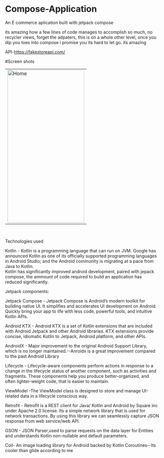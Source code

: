 # Compose-Application


An E commerce aplication built with  jetpack compose<br>

its amazing how a few lines of code manages to accomplish so much, no recycler views, forget  the adpaters, this is on a whole other level, once  you dip you toes into compose  i promise you its  hard to let go. its amazing<br>

API-https://fakestoreapi.com/<br>


#Screen shots
<table>
  <tr>
    <td><img src="https://user-images.githubusercontent.com/78819932/222897029-c55e4bbd-65c2-4db9-bbbe-e32dad32c79b.png" alt="Home" style="width:250px;height:500px;"></td>
      
  </tr>
  
</table><br>



Technologies used <br>

Kotlin - Kotlin is a programming language that can run on JVM. Google has announced Kotlin as one of its officially supported programming languages in Android Studio; and the Android community is migrating at a pace from Java to Kotlin.<br>
Kotlin has significantly improved android development,  paired  with jepack compose, the ammount of code  required to build an application has  reduced significantly.<br> 

Jetpack components:<br>

Jetpack Compose - Jetpack Compose is Android’s modern toolkit for building native UI. It simplifies and accelerates UI development on Android. Quickly bring your app to life with less code, powerful tools, and intuitive Kotlin APIs.<br>

Android KTX - Android KTX is a set of Kotlin extensions that are included with Android Jetpack and other Android libraries. KTX extensions provide concise, idiomatic Kotlin to Jetpack, Android platform, and other APIs.<br>

AndroidX - Major improvement to the original Android Support Library, which is no longer maintained.--Anroidx is a great improvement compared  to the past Android Library<br>

Lifecycle - Lifecycle-aware components perform actions in response to a change in the lifecycle status of another component, such as activities and fragments. These components help you produce better-organized, and often lighter-weight code, that is easier to maintain.<br>

ViewModel -The ViewModel class is designed to store and manage UI-related data in a lifecycle conscious way.<br>

Retrofit - Retrofit is a REST client for Java/ Kotlin and Android by Square inc under Apache 2.0 license. Its a simple network library that is used for network transactions. By using this library we can seamlessly capture JSON response from web service/web API.<br>

GSON - JSON Parser,used to parse requests on the data layer for Entities and understands Kotlin non-nullable and default parameters.<br>

Coil- An image loading library for Android backed by Kotlin Coroutines--Its cooler  than glide according to me 



